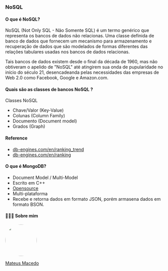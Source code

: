 ### NoSQL

#### O que é NoSQL?
NoSQL (Not Only SQL - Não Somente SQL) é um termo genérico que representa os bancos de dados não relacionas. Uma classe definida de banco de dados que fornecem um mecanismo para armazenamento e recuperação de dados que são modelados de formas diferentes das relações tabulares usadas nos bancos de dados relacionas. 

Tais bancos de dados existem desde o final da década de 1960, mas não obtiveram o apelido de "NoSQL" até atingirem sua onda de pupularidade no início do século 21, desencadeanda pelas necessidades das empresas de Web 2.0 como Facebook, Google e Amazon.com.

#### Quais são as classes de bancos NoSQL ?

Classes NoSQL

- Chave/Valor (Key-Value)
- Colunas (Column Family)
- Documento (Document model)
- Grados (Graph)

#### Reference
- [db-engines.com/en/ranking_trend](https://db-engines.com/en/ranking_trend)
- [db-engines.com/en/ranking](https://db-engines.com/en/ranking)

#### O que é MongoDB?

- Document Model / Multi-Model
- Escrito em C++
- [Opensource](https://github.com/mongodb/mongo) 
- Multi-plataforma
- Recebe e retorna dados em formato JSON, porém armasena dados em formato BSON.

#### 👨🏻‍🚀 Sobre mim
<a href="https://www.linkedin.com/in/mateus-macedo-937a32163/">
 <img style="border-radius:50%" width="100px; "src="https://avatars.githubusercontent.com/u/63172367?s=460&u=11fd26ea8a7f5663d7707d7ef254e4f8bfca1b05&v=4"/>
 <p>Mateus Macedo</p>
</a>







